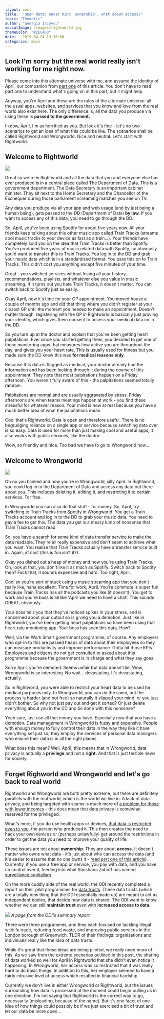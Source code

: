 ```yaml
---
layout: post
title:  "Open data: never mind 'ownership', what about access?"
topic: "Thematic"
author: "Georgia Iacovou"
socialImage: /images/rightworld.jpg
themeColor: "#2ECA88"
date:   2019-04-24 13:16:00
categories: main
---
```


## Look I'm sorry but the real world really isn't working for me right now.

Please come into this alternate universe with me, and assume the identity of April, our companion from [part one](https://blog.metomic.io/main/2019/04/16/your-data-does-not-exist.html) of this article. You don't have to read part one to understand what's going on in this part, but it might help. 

Anyway, you're April and these are the rules of the alternate universe: all the usual apps, websites, and services that you know and love from the real world also exist here. The only difference is, all the data you produce via using these is **passed to the government.**

I know, April, I'm as horrified as you. But look it's fine - let's do two scenarios to get an idea of what this could be like. The scenarios shall be called Rightworld and Wrongworld. Nice and neutral. Let's start with Rightworld. 

## Welcome to Rightworld

![](/images/rightworld.jpg)

Great so we're in Rightworld and all the data that you and everyone else has ever produced is in a central place called The Department of Data. This is a government department. The Data Secretary is an important cabinet minister. They sit next to the Home Secretary and the Chancellor of the Exchequer during those parliament screaming matches you see on TV.

Any data you produce via all your app and web usage (and by just being a human being),  gets passed to the DD (Department of Data) **by law.** If you want to access any of this data, you need to go through the DD. 

So, April, you've been using Spotify for about five years now. All your friends keep talking about this other music app called Train Tracks (streams cool music tracks to your device as fast as a train...). Your friends have completely sold you on the idea that Train Tracks is better than Spotify. You've produced five years of music related data with Spotify, so obviously you'd want to transfer this to Train Tracks. You log in to the DD and grab your music data which is in a standardised format. You pass this on to Train Tracks. This didn't cost you anything except five minutes of your time.

Great - you switched services without losing all your history, recommendations, playlists, and whatever else you value in music streaming. If it turns out you hate Train Tracks, it doesn't matter. You can switch back to Spotify just as easily.

Okay April, now it's time for your GP appointment. You moved house a couple of months ago and did that thing where you didn't register at your closest GP until the moment you needed to make an appointment. Doesn't matter though, registering with the GP in Rightworld is basically just proving your identity, which gives them consent to access your medical data on in the DD.

So you turn up at the doctor and explain that you've been getting heart palpitations. Ever since you started getting them, you decided to get one of those monitoring apps that measures how active you are throughout the day, and gives you your heart rate. This is usually used for fitness but you made sure the DD knew this was **for medical reasons only.**

Because this data is flagged as medical, your doctor already had the information and has been looking through it during the course of this appointment. They note that most palpitations happen on a Friday afternoon. You weren't fully aware of this - the palpitations seemed totally random. 

Palpitations are normal and are usually aggravated by stress. Friday afternoons are when teams meetings happen at work - you find these stressful for whatever reason. Your mind is now at rest because you have a much better idea of what the palpitations mean.

Cool that's Rightworld. Data is open and therefore useful. There is no begrudging reliance on a single app or service because switching data over is so easy. Data is used for more than just making cool and useful apps, it also works with public services, like the doctor.

Wow, so friendly and nice. Too bad we have to go to Wrongworld now...

## Welcome to Wrongworld

![](/images/wrongworld.jpg)

Oh no you blinked and now you're in Wrongworld, silly April. In Rightworld, you could log in to the Department of Data and access any data out there about you. This includes deleting it, editing it, and restricting it to certain services. For free.

In Wrongworld you can also do that stuff - for money. So, April, try switching to Train Tracks from Spotify in Wrongworld. You get a Train Tracks account and log in to the DD to grab your music data. You need to pay a fee to get this. The data you get is a messy lump of nonsense that Train Tracks cannot read.

So, you have a search for some kind of data transfer service to make the data readable. They're all really expensive and don't seem to achieve what you want. You realise that Train Tracks actually have a transfer service built in. Again, at cost (this is fun isn't it?).

Okay you dished out a heap of money and now you're using Train Tracks. Oh, look at that, you don't like it as much as Spotify. Switch back to Spotify then? Fuck that, it sounds expensive and hard. Too right, April. 

Cool so you're sort of stuck using a music streaming app that you don't really like, haha excellent. Time for work, April. You're commute is super fun because Train Tracks has all the podcasts you like (it doesn't). You get to work and you're boss is all like 'April we need to have a chat'. This sounds GREAT, obviously.

Your boss tells you that they've noticed spikes in your stress, and is concerned about your output so is giving you a demotion. Just like in Rightworld, you've been getting heart palpitations so have been using that heart rate monitoring app. Your boss has seen this data. How?

Well, via the Work Smart government programme, of course. Any employers who opt-in to this are passed heaps of data about their employees so they can measure productivity and improve performance. Gotta hit those KPIs. Employees and citizens do not get consulted or asked about this programme because the government is in charge and what they say goes.

Sorry April, you're demoted. Seems unfair but data doesn't lie. Wow, Wrongworld is so interesting. No wait... devastating. It's devastating, actually.

So in Rightworld, you were able to restrict your heart data to be used for medical purposes only. In Wrongworld, you can do the same, but the process is harder (and not free) so naturally it slipped your mind, or you just didn't bother. So why not just pay out and get it sorted? Or just delete everything about you in the DD and be done with this nonsense?

Yeah sure, just use all that money you have. Especially now that you have a demotion. Data management in Wrongworld is fussy and expensive. People with enough money to fully control their data in the way they like it have everything set just so; they employ the services of personal data managers who ensure their data is in all the right places. 

What does this mean? Well, April, this means that in Wrongworld, data privacy is actually a **privilege** and not a **right.** And that is just terrible news for society.

## Forget Righworld and Wrongworld and let's go back to real world

Rightworld and Wrongworld are both pretty extreme, but there are definitely parallels with the real world, which is the world we live in. A lack of data privacy, and being targeted with scams is much more of [a problem for those with lower incomes](https://www.fastcompany.com/90317495/another-tax-on-the-poor-surrendering-privacy-for-survival) - this does mean that data privacy is somewhat reserved for the privileged. 

What's more, if you do use health apps or devices, [that data is restricted even to you](https://onezero.medium.com/whose-health-data-is-it-anyway-c06234e8f870), the person who produced it. This then creates the need to hack your own devices or (perhaps unlawfully) get around the restrictions in order to get the data you need to improve your quality of life.

These issues are not about **ownership**. They are about **access**. It doesn't matter who owns what data - it's just about who can access the data (and it's easier to assume that no one owns it - [read part one of this article](https://blog.metomic.io/main/2019/04/16/your-data-does-not-exist.html)). Currently, if you use a free app or service, you pay with data, and you have no control over it, feeding into what Shoshana Zuboff has named [surveillance capitalism](https://www.theguardian.com/technology/2019/jan/20/shoshana-zuboff-age-of-surveillance-capitalism-google-facebook)

On the more cuddly side of the real world, the ODI recently completed a report on their pilot programmes for [data trusts](https://theodi.org/article/odi-data-trusts-report/). These data trusts (which are a totally new thing that the ODI essentially made up) are meant to act as independent bodies, that decide how data is shared. The ODI want to know whether we can still **maintain trust** even with **increased access to data.**

![](/images/datatrust.png)
*A page from the ODI's summary report*

There were three programmes, and they each focused on tackling illegal wildlife trade, reducing food waste, and improving public services in the London borough of Greenwich. TLDR of their findings: organisations and individuals really like the idea of data trusts.

While it's great that these ideas are being piloted, we really need more of this. As we saw from the extreme scenarios outlined in this post, the sharing of data worked so well for April in Rightworld that she didn't even notice it happening. In Wrongworld, her access was so restricted that it was really hard to do basic things. In addition to this, her employer seemed to have a fairly intrusive level of access which resulted in financial hardship.

Currently we don't live in either Wrongworld or Rightworld, but the issues surrounding how data is processed at the moment could begin pulling us in one direction. I'm not saying that Rightworld is the correct way to go, necessarily (misleading, because of the name). But it's one facet of one idea of how things could possibly be if we just exercised a bit of trust and let our data be more open...